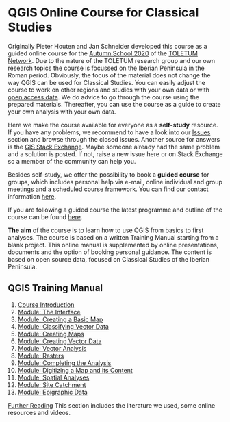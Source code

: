 # QGIS Online Course for Classical Studies

Originally Pieter Houten and Jan Schneider developed this course as a guided online course for the [Autumn School 2020](https://www.toletum-network.com/aktivitaten/internationale-herbstschule-onlinekurs-qgis-fuer-altertumswissenschaftler-innen/) of the [TOLETUM Network](https://www.toletum-network.com). Due to the nature of the TOLETUM research group and our own research topics the course is focussed on the Iberian Peninsula in the Roman period. Obviously, the focus of the material does not change the way QGIS can be used for Classical Studies. You can easily adjust the course to work on other regions and studies with your own data or with [open access data](https://github.com/Toletum-Network/QGIS_Classical_Studies/blob/master/Training_Manual/1.%20Course%20Introduction.md#123-data). We do advice to go through the course using the prepared materials. Thereafter, you can use the course as a guide to create your own analysis with your own data.

Here we make the course available for everyone as a **self-study** resource. If you have any problems, we recommend to have a look into our [Issues](https://github.com/Toletum-Network/QGIS_Classical_Studies/issues) section and browse through the closed issues. Another source for answers is the [GIS Stack Exchange](https://gis.stackexchange.com/). Maybe someone already had the same problem and a solution is posted. If not, raise a new issue here or on Stack Exchange so a member of the community can help you.

Besides self-study, we offer the possibility to book a **guided course** for groups, which includes personal help via e-mail, online individual and group meetings and a scheduled course framework. You can find our contact information [here](https://github.com/Toletum-Network/QGIS_Classical_Studies/blob/master/Training_Manual/1.%20Course%20Introduction.md#116-individual-contributors).

If you are  following a guided course the latest programme and outline of the course can be found [here](https://github.com/Toletum-Network/QGIS_Classical_Studies/blob/master/Programme.md). 

**The aim** of the course is to learn how to use QGIS from basics to first analyses. The course is based on a written Training Manual starting from a blank project. This online manual is supplemented by online presentations, documents and the option of booking personal guidance. The content is based on open source data, focused on Classical Studies of the Iberian Peninsula. 


## QGIS Training Manual
1. [Course Introduction](https://github.com/Toletum-Network/QGIS_Classical_Studies/blob/master/Training_Manual/1.%20Course%20Introduction.md)
2. [Module: The Interface](https://github.com/Toletum-Network/QGIS_Classical_Studies/blob/master/Training_Manual/2.%20Module:_The_Interface.md)
3. [Module: Creating a Basic Map](https://github.com/Toletum-Network/QGIS_Classical_Studies/blob/master/Training_Manual/3.%20Module:_Creating_a_Basic_Map.md)
4. [Module: Classifying Vector Data](https://github.com/Toletum-Network/QGIS_Classical_Studies/blob/master/Training_Manual/4.%20Module:%20Classifying%20Vector%20Data.md)
5. [Module: Creating Maps](https://github.com/Toletum-Network/QGIS_Classical_Studies/blob/master/Training_Manual/5.%20Module:%20Creating%20Maps.md)
6. [Module: Creating Vector Data](https://github.com/Toletum-Network/QGIS_Classical_Studies/blob/master/Training_Manual/6.%20Module:%20Creating%20Vector%20Data.md)
7. [Module: Vector Analysis](https://github.com/Toletum-Network/QGIS_Classical_Studies/blob/master/Training_Manual/7.%20Module:%20Vector%20Analysis.md)
8. [Module: Rasters](https://github.com/Toletum-Network/QGIS_Classical_Studies/blob/master/Training_Manual/8.%20Module:%20Rasters.md)
9. [Module: Completing the Analysis](https://github.com/Toletum-Network/QGIS_Classical_Studies/blob/master/Training_Manual/9.%20Module:%20Completing%20the%20Analysis.md)
10. [Module: Digitizing a Map and its Content](https://github.com/Toletum-Network/QGIS_Classical_Studies/blob/master/Training_Manual/10.%20Module:_Digitizing_a_Map_and_its_Content.md)
11. [Module: Spatial Analyses](https://github.com/Toletum-Network/QGIS_Classical_Studies/blob/master/Training_Manual/11.%20Module:_First_Analyses.md)
12. [Module: Site Catchment](https://github.com/Toletum-Network/QGIS_Classical_Studies/blob/master/Training_Manual/12.%20Module:_Site_Catchment.md)
13. [Module: Epigraphic Data](https://github.com/Toletum-Network/QGIS_Classical_Studies/blob/master/13._Epigraphic_Data_in-QGIS.md#13-epigraphic-data-in-qgis)

[Further Reading](https://github.com/Toletum-Network/QGIS_Classical_Studies/blob/master/Bibliography.md) This section includes the literature we used, some online resources and videos.


